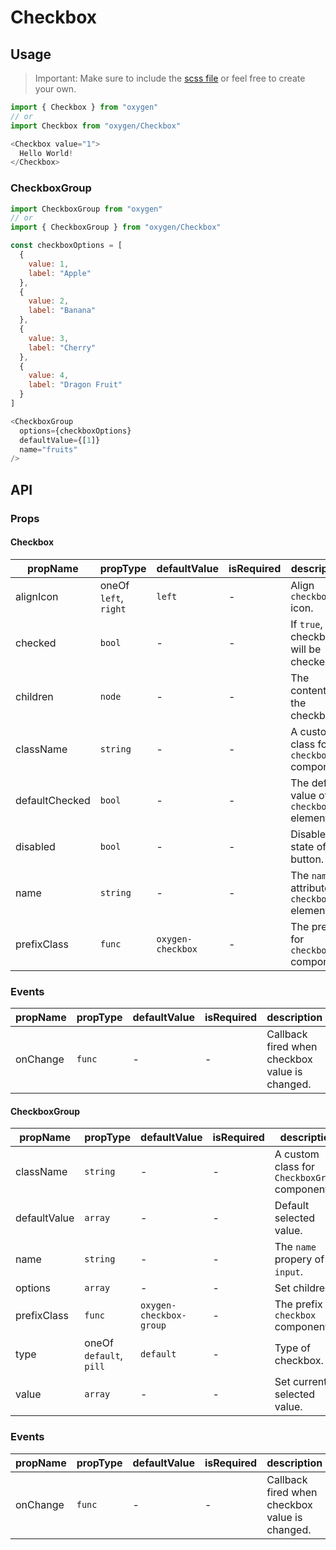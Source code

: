# Checkbox

## Usage
> Important: Make sure to include the [scss file](https://github.com/carwale/oxygen/blob/master/src/Checkbox/style/checkbox.scss) or feel free to create your own.
```js
import { Checkbox } from "oxygen"
// or
import Checkbox from "oxygen/Checkbox"

<Checkbox value="1">
  Hello World!
</Checkbox>
```

### CheckboxGroup
```js
import CheckboxGroup from "oxygen"
// or
import { CheckboxGroup } from "oxygen/Checkbox"

const checkboxOptions = [
  {
    value: 1,
    label: "Apple"
  },
  {
    value: 2,
    label: "Banana"
  },
  {
    value: 3,
    label: "Cherry"
  },
  {
    value: 4,
    label: "Dragon Fruit"
  }
]

<CheckboxGroup
  options={checkboxOptions}
  defaultValue={[1]}
  name="fruits"
/>
```

## API

### Props

#### Checkbox

| propName | propType | defaultValue | isRequired | description |
| -------- | -------- | ------------ | ---------- | ----------- |
| alignIcon | oneOf `left`, `right` | `left` | - | Align `checkbox` icon. |
| checked | `bool` | - | - | If `true`, the checkbox will be checked. |
| children | `node` | - | - | The content of the checkbox. |
| className | `string` | - | - | A custom class for `checkbox` component. |
| defaultChecked | `bool` | - | - | The default value of `checkbox` element. |
| disabled | `bool` | - | - | Disabled state of button. |
| name | `string` | - | - | The `name` attribute of `checkbox` element. |
| prefixClass | `func` | `oxygen-checkbox` | - | The prefix for `checkbox` component. |

### Events

| propName | propType | defaultValue | isRequired | description |
| -------- | -------- | ------------ | ---------- | ----------- |
| onChange | `func` | - | - | Callback fired when checkbox value is changed. |

#### CheckboxGroup

| propName | propType | defaultValue | isRequired | description |
| -------- | -------- | ------------ | ---------- | ----------- |
| className | `string` | - | - | A custom class for `CheckboxGroup` component. |
| defaultValue | `array` | - | - | Default selected value. |
| name | `string` | - | - | The `name` propery of all `input`. |
| options | `array` | - | - | Set children. |
| prefixClass | `func` | `oxygen-checkbox-group` | - | The prefix for `checkbox` component. |
| type | oneOf `default`, `pill` | `default` | - | Type of checkbox. |
| value | `array` | - | - | Set currently selected value. |

### Events

| propName | propType | defaultValue | isRequired | description |
| -------- | -------- | ------------ | ---------- | ----------- |
| onChange | `func` | - | - | Callback fired when checkbox value is changed. |
